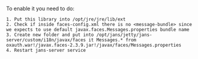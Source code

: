 To enable it you need to do:

    1. Put this library into /opt/jre/jre/lib/ext
    2. Check if inside faces-config.xml there is no <message-bundle> since we expects to use default javax.faces.Messages.properties bundle name
    3. Create new folder and put into /opt/jans/jetty/jans-server/custom/i18n/javax/faces it Messages.* from oxauth.war!/javax.faces-2.3.9.jar!/javax/faces/Messages.properties
    4. Restart jans-server service
